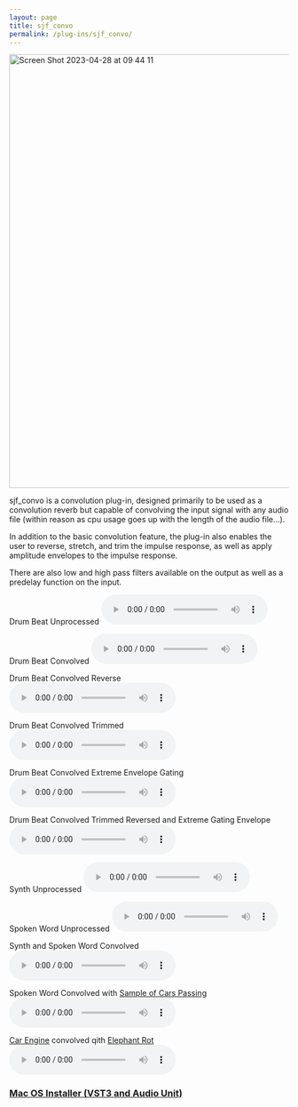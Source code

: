 ```yaml
---
layout: page
title: sjf_convo
permalink: /plug-ins/sjf_convo/
---
```

<img width="781" alt="Screen Shot 2023-04-28 at 09 44 11" src="https://user-images.githubusercontent.com/12850558/235100836-e2efa1fc-10b8-4c5a-b70d-19d92d01397e.png">





sjf_convo is a convolution plug-in, designed primarily to be used as a convolution reverb but capable of convolving the input signal with any audio file (within reason as cpu usage goes up with the length of the audio file...). 

In addition to the basic convolution feature, the plug-in also enables the user to reverse, stretch, and trim the impulse response, as well as apply amplitude envelopes to the impulse response.

There are also low and high pass filters available on the output as well as a predelay function on the input.

Drum Beat Unprocessed
<audio controls>
<source src="/MP3s/DrumBeatDry [2023-04-28 141059].mp3" type="audio/mp3">
</audio>

Drum Beat Convolved
<audio controls>
<source src="/MP3s/drumBeatconvolved [2023-04-28 153912].mp3" type="audio/mp3">
</audio>


Drum Beat Convolved Reverse
<audio controls>
<source src="/MP3s/drumBeatconvolved-reversed [2023-04-28 141401].mp3" type="audio/mp3">
</audio>

Drum Beat Convolved Trimmed
<audio controls>
<source src="/MP3s/drumBeatconvolved-trimed [2023-04-28 141512].mp3" type="audio/mp3">
</audio>

Drum Beat Convolved Extreme Envelope Gating
<audio controls>
<source src="/MP3s/drumBeatconvolved_gatedEnvelope [2023-04-28 141822].mp3" type="audio/mp3">
</audio>

Drum Beat Convolved Trimmed Reversed and Extreme Gating Envelope
<audio controls>
<source src="/MP3s/drumBeatconvolved-trimReverseEnvelope [2023-04-28 141920].mp3" type="audio/mp3">
</audio>


Synth Unprocessed
<audio controls>
<source src="/MP3s/synthChord2 [2023-04-28 143227].mp3" type="audio/mp3">
</audio>


Spoken Word Unprocessed
<audio controls>
<source src="/MP3s/spokenWord [2023-04-28 143929].mp3" type="audio/mp3">
</audio>


Synth and Spoken Word Convolved
<audio controls>
<source src="/MP3s/spokenWordAndSynthChordConvolved [2023-04-28 144036].mp3" type="audio/mp3">
</audio>


Spoken Word Convolved with [Sample of Cars Passing](https://freesound.org/people/InspectorJ/sounds/416439/)
<audio controls>
<source src="/MP3s/spokenWordAndCarsConvolved [2023-04-28 145527].mp3" type="audio/mp3">
</audio>

[Car Engine](https://freesound.org/people/prometheus888/sounds/458461/) convolved qith [Elephant Rot](https://freesound.org/people/roubignolle/sounds/34686/)
<audio controls>
<source src="/MP3s/carEngineAndElephantRotConvolved [2023-04-28 152139].mp3" type="audio/mp3">
</audio>

### [Mac OS Installer (VST3 and Audio Unit)](https://drive.google.com/file/d/1jVYcYEft5b-7BlbJ_iTxiUKNn5Zd2WY1/view?usp=sharing)

